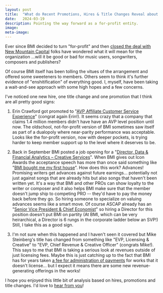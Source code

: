 ```yaml
---
layout: post
title:  "What do Recent Promotions, Hires & Title Changes Reveal about BMI?"
date:   2024-03-19
description: Pointing the way forward as a for-profit entity.
image:
meta-image: 
---
```


Ever since BMI decided to turn "for-profit" and then <a href="https://www.bmi.com/press/entry/589541">closed the deal with New Mountain Capital</a> folks have wondered what it will mean for the organization …will it be good or bad for music users, songwriters, composers and publishers?

Of course BMI itself has been tolling the vitues of the arrangement and offered some sweeteners to members.  Others seem to think it's further evidence of "enshitification" of everything good.  I, myself, have been taking a wait-and-see approach with some high hopes and a few concerns.

I've noticed one new hire, one title change and one promotion that I think are all pretty good signs:

1. Erin Crawford got promoted to "[AVP Affiliate Customer Service Experience](https://www.bmi.com/about/leadership#:~:text=Financial%20Analysis%20%E2%80%93%20Licensing-,Erin%20Crawford,-AVP%20Affiliate%20Customer)" (congrat again Erin!).  It seems crazy that a company that claims 1.4 million members didn't have have an AVP level position until now.  The oldschool, not-for-profit version of BMI sometimes saw itself as part of a dualopoly where near-parity performance was acceptable.  Looks like the for-profit version, now with deeper pockets, is trying harder to keep member support up to the level where it deserves to be.

2. Back in September BMI posted a job opening for a "[Director, Data & Financial Analytics – Creative Services](https://www.glassdoor.com/job-listing/director-data-and-financial-analytics-%E2%80%93-creative-services-broadcast-music-inc-JV_IC1146821_KO0,57_KE58,77.htm?jl=1008886168537)".  When BMI gives out Icon Awards the acceptance speech has more than once said something like "[BMI bought me my first house](https://news.yahoo.com/composer-alexandre-desplat-disney-chris-montan-honored-bmi-184651973.html#:~:text=BMI%20bought%20me%20my%20first%20house)".  How does this work?  Advances!  Promising writers get advances against future earnings… potentially not just against songs that are already hits but also songs that haven't been written yet.  It's a way that BMI and other PROs can show loyalty to the writer or composer and it also helps BMI make sure that the member doesn't jump ship to competing PRO -- they'd have to pay the money back before they go. So hiring someone to specialize on valuing advances seems like a smart move.  Of course ASCAP already has an "[Senior Vice President & Chief Economist](https://www.ascap.com/about-us/team#:~:text=Senior%20Vice%20President%20%26%20Chief%20Economist)" so hiring a Director for this position doesn't put BMI on partity (At BMI, which can be very heirarchical, a Director is 6 rungs in the corporate ladder below an SVP!)  Still, I take this as a good sign.

3. I'm not sure when this happened and I haven't seen it covered but Mike Steinberg's title has changed from something like "EVP, Licensing & Creative" to "EVP, Chief Revenue & Creative Officer" (congrats Mike!).  This says to me that BMI is taking a serious look at revenues outside of just licensing fees.  Maybe this is just catching up to the fact that BMI has for years taken [a fee for administration of payments](https://www.bmi.com/press/entry/585805#:~:text=distributions%20from%20direct%20deals%20that%20BMI%20administers%20for%20its%20publisher%20and%20digital%20service%20provider%20clients) for works that it doesn't license... but I expect it means there are some new revenue-generating offerings in the works!

I hope you enjoyed this little bit of analysis based on hires, promotions and title changes.  I'd love to <a href="mailto:ripley@me.com">hear from you</a>!

